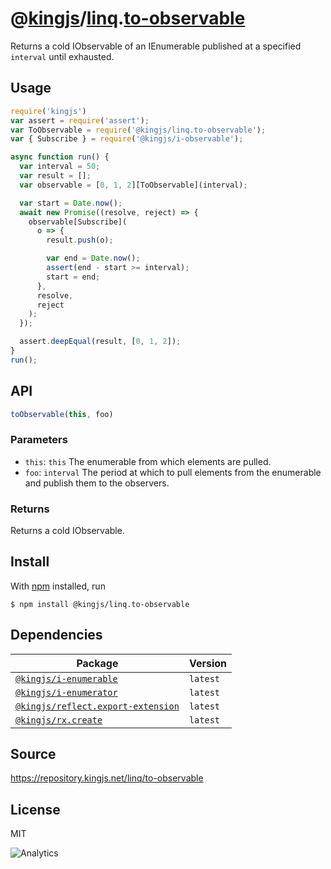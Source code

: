 # @[kingjs][@kingjs]/[linq][ns0].[to-observable][ns1]
Returns a cold IObservable of an IEnumerable published at a specified `interval` until exhausted.
## Usage
```js
require('kingjs')
var assert = require('assert');
var ToObservable = require('@kingjs/linq.to-observable');
var { Subscribe } = require('@kingjs/i-observable');

async function run() {
  var interval = 50;
  var result = [];
  var observable = [0, 1, 2][ToObservable](interval);

  var start = Date.now();
  await new Promise((resolve, reject) => {
    observable[Subscribe](
      o => { 
        result.push(o);

        var end = Date.now();
        assert(end - start >= interval);
        start = end;
      },
      resolve,
      reject
    );
  });

  assert.deepEqual(result, [0, 1, 2]);
}
run();
```

## API
```ts
toObservable(this, foo)
```

### Parameters
- `this`: `this` The enumerable from which elements are pulled.
- `foo`: `interval` The period at which to pull elements from the enumerable and publish them to the observers.
### Returns
Returns a cold IObservable.


## Install
With [npm](https://npmjs.org/) installed, run
```
$ npm install @kingjs/linq.to-observable
```
## Dependencies
|Package|Version|
|---|---|
|[`@kingjs/i-enumerable`](https://www.npmjs.com/package/@kingjs/i-enumerable)|`latest`|
|[`@kingjs/i-enumerator`](https://www.npmjs.com/package/@kingjs/i-enumerator)|`latest`|
|[`@kingjs/reflect.export-extension`](https://www.npmjs.com/package/@kingjs/reflect.export-extension)|`latest`|
|[`@kingjs/rx.create`](https://www.npmjs.com/package/@kingjs/rx.create)|`latest`|
## Source
https://repository.kingjs.net/linq/to-observable
## License
MIT

![Analytics](https://analytics.kingjs.net/linq/to-observable)

[@kingjs]: https://www.npmjs.com/package/kingjs
[ns0]: https://www.npmjs.com/package/@kingjs/linq
[ns1]: https://www.npmjs.com/package/@kingjs/linq.to-observable
